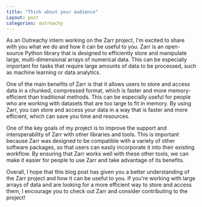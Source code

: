 ```yaml
---
title: "Think about your audience"
Layout: post
categories: outreachy
---
```


As an Outreachy intern working on the Zarr project, I'm excited to share with you what we do and how it can be useful to you. Zarr is an open-source Python library that is designed to efficiently store and manipulate large, multi-dimensional arrays of numerical data. This can be especially important for tasks that require large amounts of data to be processed, such as machine learning or data analytics.

One of the main benefits of Zarr is that it allows users to store and access data in a chunked, compressed format, which is faster and more memory-efficient than traditional methods. This can be especially useful for people who are working with datasets that are too large to fit in memory. By using Zarr, you can store and access your data in a way that is faster and more efficient, which can save you time and resources.

One of the key goals of my project is to improve the support and interoperability of Zarr with other libraries and tools. This is important because Zarr was designed to be compatible with a variety of other software packages, so that users can easily incorporate it into their existing workflow. By ensuring that Zarr works well with these other tools, we can make it easier for people to use Zarr and take advantage of its benefits.

Overall, I hope that this blog post has given you a better understanding of the Zarr project and how it can be useful to you. If you're working with large arrays of data and are looking for a more efficient way to store and access them, I encourage you to check out Zarr and consider contributing to the project!
